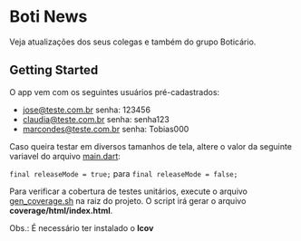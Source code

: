 # Boti News

Veja atualizações dos seus colegas e também do grupo Boticário.

## Getting Started

O app vem com os seguintes usuários pré-cadastrados:
- jose@teste.com.br      senha: 123456
- claudia@teste.com.br   senha: senha123
- marcondes@teste.com.br senha: Tobias000

Caso queira testar em diversos tamanhos de tela, altere o valor da seguinte variavel do arquivo [main.dart](lib/main.dart#L5):

``final releaseMode = true;`` para ``final releaseMode = false;``

Para verificar a cobertura de testes unitários, execute o arquivo [gen_coverage.sh](gen_coverage.sh) na raiz do projeto. O script irá gerar o arquivo **coverage/html/index.html**. 

Obs.: É necessário ter instalado o **lcov**
